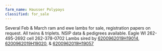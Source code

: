 ```yaml
---
farm_name: Hausser Polypays
classified: for_sale
---
```


Several Feb & March ram and ewe lambs for sale, registration papers  on request.  All twins & triplets.  NSIP data  & pedigrees available.  Eagle WI 262-495-2692  cell 262-378-0702
Lambs sired by [6200962019H19014](http://nsipsearch.nsip.org/#!/details/6200962019H19014), [6200962019H19020](http://nsipsearch.nsip.org/#!/details/6200962019H19020), & [6200962019H19057](http://nsipsearch.nsip.org/#!/details/6200962019H19057)
